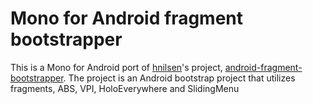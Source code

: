 # Mono for Android fragment bootstrapper
This is a Mono for Android port of [hnilsen][1]'s project, [android-fragment-bootstrapper][2].
The project is an Android bootstrap project that utilizes fragments, ABS, VPI, HoloEverywhere and SlidingMenu

 [1]: http://github.com/hnilsen
 [2]: http://github.com/hnilsen/android-fragment-bootstrapper
